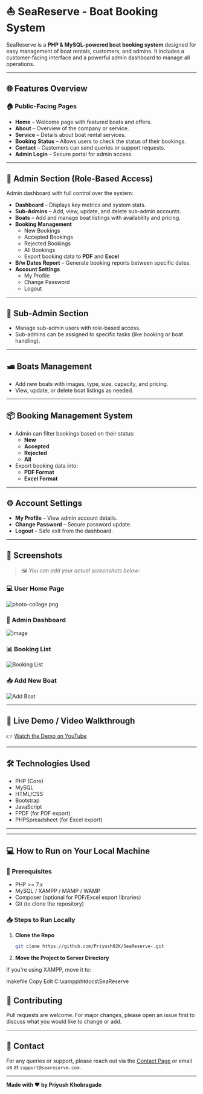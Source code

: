 # ⛵ SeaReserve - Boat Booking System

SeaReserve is a **PHP & MySQL-powered boat booking system** designed for easy management of boat rentals, customers, and admins. It includes a customer-facing interface and a powerful admin dashboard to manage all operations.

---

## 🌐 Features Overview

### 🏠 Public-Facing Pages
- **Home** – Welcome page with featured boats and offers.
- **About** – Overview of the company or service.
- **Service** – Details about boat rental services.
- **Booking Status** – Allows users to check the status of their bookings.
- **Contact** – Customers can send queries or support requests.
- **Admin Login** – Secure portal for admin access.

---

## 🔐 Admin Section (Role-Based Access)
Admin dashboard with full control over the system:

- **Dashboard** – Displays key metrics and system stats.
- **Sub-Admins** – Add, view, update, and delete sub-admin accounts.
- **Boats** – Add and manage boat listings with availability and pricing.
- **Booking Management**
  - New Bookings
  - Accepted Bookings
  - Rejected Bookings
  - All Bookings
  - Export booking data to **PDF** and **Excel**
- **B/w Dates Report** – Generate booking reports between specific dates.
- **Account Settings**
  - My Profile
  - Change Password
  - Logout

---

## 👥 Sub-Admin Section
- Manage sub-admin users with role-based access.
- Sub-admins can be assigned to specific tasks (like booking or boat handling).

---

## 🛥️ Boats Management
- Add new boats with images, type, size, capacity, and pricing.
- View, update, or delete boat listings as needed.

---

## 📦 Booking Management System
- Admin can filter bookings based on their status:
  - **New**
  - **Accepted**
  - **Rejected**
  - **All**
- Export booking data into:
  - **PDF Format**
  - **Excel Format**

---

## ⚙️ Account Settings
- **My Profile** – View admin account details.
- **Change Password** – Secure password update.
- **Logout** – Safe exit from the dashboard.

---

## 📸 Screenshots

> 🖼️ _You can add your actual screenshots below:_

### 💻 User Home Page
![photo-collage png](https://github.com/user-attachments/assets/8d8879eb-ee19-4bfa-a340-7da2c5f97074)

### 🔐 Admin Dashboard
![image](https://github.com/user-attachments/assets/501e1793-de9c-4e35-9fee-5be6b74f211a)

### 📊 Booking List
![Booking List](screenshots/bookings.png)

### 📥 Add New Boat
![Add Boat](screenshots/add-boat.png)

---

## 🎥 Live Demo / Video Walkthrough

👉 [Watch the Demo on YouTube](https://www.youtube.com/watch?v=your-demo-link-here)

---

## 🛠️ Technologies Used
- PHP (Core)
- MySQL
- HTML/CSS
- Bootstrap
- JavaScript
- FPDF (for PDF export)
- PHPSpreadsheet (for Excel export)

---


---

## 💻 How to Run on Your Local Machine
### 🔧 Prerequisites
- PHP >= 7.x
- MySQL / XAMPP / MAMP / WAMP
- Composer (optional for PDF/Excel export libraries)
- Git (to clone the repository)

### 📥 Steps to Run Locally

1. **Clone the Repo**

      ```bash
      git clone https://github.com/Priyush02K/SeaReserve-.git

2. **Move the Project to Server Directory**

If you're using XAMPP, move it to:

makefile
Copy
Edit
C:\xampp\htdocs\SeaReserve


## 🤝 Contributing
Pull requests are welcome. For major changes, please open an issue first to discuss what you would like to change or add.

---

## 📧 Contact
For any queries or support, please reach out via the [Contact Page](#) or email us at `support@seareserve.com`.

---

**Made with ❤️ by Priyush Khobragade**
